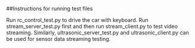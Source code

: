 ##Instructions for running test files

Run rc_control_test.py to drive the car with keyboard. Run stream_server_test.py first and then run stream_client.py to test video streaming. Similarly, ultrasonic_server_test.py and ultrasonic_client.py can be used for sensor data streaming testing.
